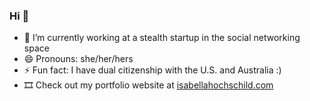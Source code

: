 ### Hi 👋

- 🔭 I’m currently working at a stealth startup in the social networking space
- 😄 Pronouns: she/her/hers
- ⚡ Fun fact: I have dual citizenship with the U.S. and Australia :)
- 🎞 Check out my portfolio website at [isabellahochschild.com](isabellahochschild.com)

<!--
**isabellahoch/isabellahoch** is a ✨ _special_ ✨ repository because its `README.md` (this file) appears on your GitHub profile.

Here are some ideas to get you started:

- 🔭 I’m currently working on ...
- 🌱 I’m currently learning ...
- 👯 I’m looking to collaborate on ...
- 🤔 I’m looking for help with ...
- 💬 Ask me about ...
- 📫 How to reach me: ...
- 😄 Pronouns: ...
- ⚡ Fun fact: ...
-->
